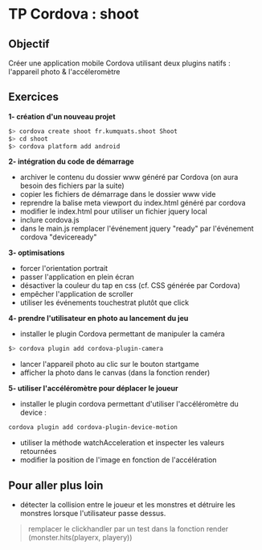 TP Cordova : shoot
==================

Objectif
--------
Créer une application mobile Cordova utilisant deux plugins natifs : l'appareil photo & l'accéleromètre


Exercices
---------
**1- création d'un nouveau projet**
```bash
$> cordova create shoot fr.kumquats.shoot Shoot
$> cd shoot
$> cordova platform add android
```

**2- intégration du code de démarrage**
- archiver le contenu du dossier www généré par Cordova (on aura besoin des fichiers par la suite)
- copier les fichiers de démarrage dans le dossier www vide
- reprendre la balise meta viewport du index.html généré par cordova
- modifier le index.html pour utiliser un fichier jquery local
- inclure cordova.js
- dans le main.js remplacer l'événement jquery "ready" par l'événement cordova "deviceready"

**3- optimisations**
- forcer l'orientation portrait
- passer l'application en plein écran
- désactiver la couleur du tap en css (cf. CSS générée par Cordova)
- empêcher l'application de scroller
- utiliser les événements touchestrat plutôt que click

**4- prendre l'utilisateur en photo au lancement du jeu**
- installer le plugin Cordova permettant de manipuler la caméra
```bash
$> cordova plugin add cordova-plugin-camera
```
- lancer l'appareil photo au clic sur le bouton startgame
- afficher la photo dans le canvas (dans la fonction render)

**5- utiliser l'accéléromètre pour déplacer le joueur**
- installer le plugin cordova permettant d'utiliser l'accéléromètre du device :
```bash
cordova plugin add cordova-plugin-device-motion
```
- utiliser la méthode watchAcceleration et inspecter les valeurs retournées
- modifier la position de l'image en fonction de l'accélération 


Pour aller plus loin
--------------------
- détecter la collision entre le joueur et les monstres et détruire les monstres lorsque l'utilisateur passe dessus.
> remplacer le clickhandler par un test dans la fonction render (monster.hits(playerx, playery))
